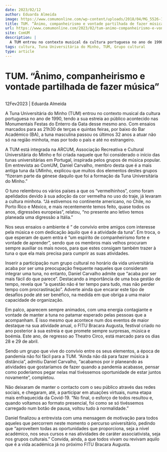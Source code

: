 ```yaml
---
date: 2023/02/12
author: Eduarda Almeida
image: https://www.comumonline.com/wp-content/uploads/2018/04/MG_5526-1500x1000.jpg
title: TUM. “Ânimo, companheirismo e vontade partilhada de fazer música”
url: https://www.comumonline.com/2023/02/tum-animo-companheirismo-e-vontade-partilhada-de-fazer-musica/
site: ComUM
description: |
  A TUM entrou no contexto musical da cultura portuguesa no ano de 1990, tendo a sua estreia ao público acontecido nas Festas do Enterro da Gata desse ano.
tags: cultura, Tuna Universitária do Minho, TUM, Grupo cultural
type: article
---
```



# TUM. “Ânimo, companheirismo e vontade partilhada de fazer música”

## 

12Fev2023 | Eduarda Almeida

A Tuna Universitária do Minho (TUM) entrou no contexto musical da cultura portuguesa no ano de 1990, tendo a sua estreia ao público acontecido nas Monumentais Festas do Enterro da Gata desse mesmo ano. Com ensaios marcados para as 21h30 de terças e quintas feiras, por baixo do Bar Académico (BA), a tuna masculina passou os últimos 32 anos a atuar não só na região minhota, mas por todo o país e até no estrangeiro.

A TUM está integrada na ARCUM, Associação Recreativa e Cultural Universitária do Minho e foi criada naquele que foi considerado o início das tunas universitárias em Portugal, inspirada pelos grupos de música popular. Em entrevista ao ComUM, Daniel Carvalho, membro desta que é a mais antiga tuna da UMinho, explicou que muitos dos elementos destes grupos “fizeram parte da génese daquilo que foi a formação da Tuna Universitária do Minho.”

O tuno relembrou os vários países a que os “vermelhinhos”, como foram apelidados devido à sua adoção da cor vermelha no uso do traje, já levaram a cultura minhota. “Já estivemos no continente americano, no Chile, no Porto Rico e México, e mais recentemente temos feito, quase todos os anos, digressões europeias”, relatou, “no presente ano letivo temos planeada uma digressão a Itália.”

Nos seus ensaios o ambiente é “ de convívio entre amigos com interesse pela música e com dedicação àquilo que é a atividade da tuna”. Em troca, o que esperam de quem entra é “um espírito de companheirismo forte e vontade de aprender”, sendo que os membros mais velhos procuram sempre auxiliar os mais novos, para que estes consigam também trazer à tuna o que ela mais precisa para cumprir as suas atividades.

Inserir a participação num grupo cultural no horário da vida universitária acaba por ser uma preocupação frequente naqueles que consideram integrar uma tuna, no entanto, Daniel Carvalho admite que “acaba por ser mais fácil do que parece”. Destacando a importância de uma boa gestão de tempo, revela que “a questão não é ter tempo para tudo, mas não perder tempo com procrastinação”. Adverte ainda que encarar este tipo de desafios pode até ser benéfico, na medida em que obriga a uma maior capacidade de organização.

Em palco, aparecem sempre animados, com uma energia contagiante e vontade de manter a tuna no patamar esperado pelas pessoas que a acompanham. É isso mesmo que acontece num dos eventos de maior destaque na sua atividade anual, o FITU Bracara Augusta, festival criado no ano posterior à sua estreia e que promete sempre surpresas, música e boémia. Este ano, de regresso ao Theatro Circo, está marcado para os dias 28 e 29 de abril.

Sendo um grupo que vive do convívio entre os seus elementos, a época de pandemia não foi fácil para a TUM. “Ainda não dá para fazer música à distância”, admitiu Daniel Carvalho, “acabamos por ir planeando as atividades que gostaríamos de fazer quando a pandemia acabasse, pensar como poderíamos pegar nelas mal tivéssemos oportunidade de estar juntos novamente”, completou.

Não deixaram de manter o contacto com o seu público através das redes sociais, e chegaram, até, a participar em atuações virtuais, numa etapa mais enfraquecida da Covid-19. “No final, o esforço de todos resultou e, quando voltamos ao formato presencial, foi como se só tivéssemos carregado num botão de pausa, voltou tudo à normalidade.”

Daniel finalizou a entrevista com uma mensagem de motivação para todos aqueles que percorrem neste momento o percurso universitário, pedindo que “aproveitem todas as oportunidades que proporciona, seja a nível académico, nos seus cursos e nas atividades de caráter associativista, seja nos grupos culturais.” Convida, ainda, a que todos vivam ou revivam aquilo que é a vida académica já no próximo FITU Bracara Augusta.
